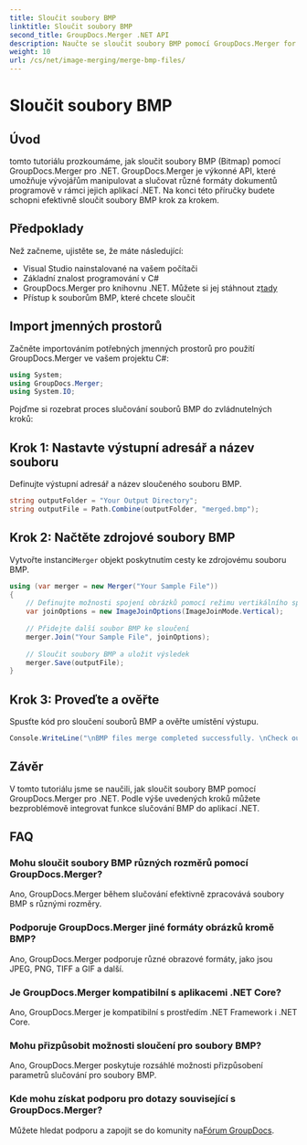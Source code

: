 ```yaml
---
title: Sloučit soubory BMP
linktitle: Sloučit soubory BMP
second_title: GroupDocs.Merger .NET API
description: Naučte se sloučit soubory BMP pomocí GroupDocs.Merger for .NET v tomto komplexním kurzu. Vyvíjejte své .NET aplikace efektivně.
weight: 10
url: /cs/net/image-merging/merge-bmp-files/
---
```


# Sloučit soubory BMP

## Úvod
tomto tutoriálu prozkoumáme, jak sloučit soubory BMP (Bitmap) pomocí GroupDocs.Merger pro .NET. GroupDocs.Merger je výkonné API, které umožňuje vývojářům manipulovat a slučovat různé formáty dokumentů programově v rámci jejich aplikací .NET. Na konci této příručky budete schopni efektivně sloučit soubory BMP krok za krokem.
## Předpoklady
Než začneme, ujistěte se, že máte následující:
- Visual Studio nainstalované na vašem počítači
- Základní znalost programování v C#
-  GroupDocs.Merger pro knihovnu .NET. Můžete si jej stáhnout z[tady](https://releases.groupdocs.com/merger/net/)
- Přístup k souborům BMP, které chcete sloučit
## Import jmenných prostorů
Začněte importováním potřebných jmenných prostorů pro použití GroupDocs.Merger ve vašem projektu C#:
```csharp
using System; 
using GroupDocs.Merger;
using System.IO;
```
Pojďme si rozebrat proces slučování souborů BMP do zvládnutelných kroků:
## Krok 1: Nastavte výstupní adresář a název souboru
Definujte výstupní adresář a název sloučeného souboru BMP.
```csharp
string outputFolder = "Your Output Directory";
string outputFile = Path.Combine(outputFolder, "merged.bmp");
```
## Krok 2: Načtěte zdrojové soubory BMP
 Vytvořte instanci`Merger` objekt poskytnutím cesty ke zdrojovému souboru BMP.
```csharp
using (var merger = new Merger("Your Sample File"))
{
    // Definujte možnosti spojení obrázků pomocí režimu vertikálního spojení
    var joinOptions = new ImageJoinOptions(ImageJoinMode.Vertical);
    
    // Přidejte další soubor BMP ke sloučení
    merger.Join("Your Sample File", joinOptions);
    
    // Sloučit soubory BMP a uložit výsledek
    merger.Save(outputFile);
}
```
## Krok 3: Proveďte a ověřte
Spusťte kód pro sloučení souborů BMP a ověřte umístění výstupu.
```csharp
Console.WriteLine("\nBMP files merge completed successfully. \nCheck output in {0}", outputFolder);
```
## Závěr
V tomto tutoriálu jsme se naučili, jak sloučit soubory BMP pomocí GroupDocs.Merger pro .NET. Podle výše uvedených kroků můžete bezproblémově integrovat funkce slučování BMP do aplikací .NET.

## FAQ
### Mohu sloučit soubory BMP různých rozměrů pomocí GroupDocs.Merger?
Ano, GroupDocs.Merger během slučování efektivně zpracovává soubory BMP s různými rozměry.
### Podporuje GroupDocs.Merger jiné formáty obrázků kromě BMP?
Ano, GroupDocs.Merger podporuje různé obrazové formáty, jako jsou JPEG, PNG, TIFF a GIF a další.
### Je GroupDocs.Merger kompatibilní s aplikacemi .NET Core?
Ano, GroupDocs.Merger je kompatibilní s prostředím .NET Framework i .NET Core.
### Mohu přizpůsobit možnosti sloučení pro soubory BMP?
Ano, GroupDocs.Merger poskytuje rozsáhlé možnosti přizpůsobení parametrů slučování pro soubory BMP.
### Kde mohu získat podporu pro dotazy související s GroupDocs.Merger?
 Můžete hledat podporu a zapojit se do komunity na[Fórum GroupDocs](https://forum.groupdocs.com/c/merger/32).